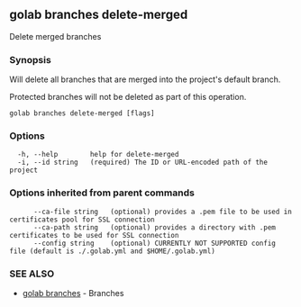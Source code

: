 ## golab branches delete-merged

Delete merged branches

### Synopsis


Will delete all branches that are merged into the project's default branch.

Protected branches will not be deleted as part of this operation.

```
golab branches delete-merged [flags]
```

### Options

```
  -h, --help        help for delete-merged
  -i, --id string   (required) The ID or URL-encoded path of the project
```

### Options inherited from parent commands

```
      --ca-file string   (optional) provides a .pem file to be used in certificates pool for SSL connection
      --ca-path string   (optional) provides a directory with .pem certificates to be used for SSL connection
      --config string    (optional) CURRENTLY NOT SUPPORTED config file (default is ./.golab.yml and $HOME/.golab.yml)
```

### SEE ALSO
* [golab branches](golab_branches.md)	 - Branches

